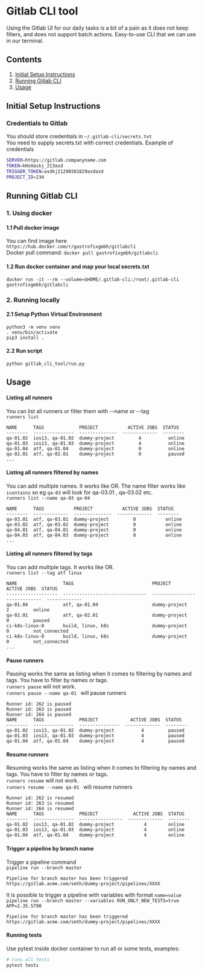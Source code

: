 
# Gitlab CLI tool
Using the Gitlab UI for our daily tasks is a bit of a pain as it does not keep filters, and does not support batch actions.
Easy-to-use CLI that we can use in our terminal.

## Contents

1. [Initial Setup Instructions](#initial-setup-instructions)
1. [Running Gitlab CLI](#running-gitlab-cli)
1. [Usage](#usage)

## Initial Setup Instructions

### Credentials to Gitlab
You should store credentials in `~/.gitlab-cli/secrets.txt` <br/>
You need to supply secrets.txt with correct credentials.
Example of credentials
```bash
SERVER=https://gitlab.companyname.com
TOKEN=kHsHaskj_213asd
TRIGGER_TOKEN=asdkj21290381029asdasd
PROJECT_ID=234
```

## Running Gitlab CLI

### 1. Using docker

#### 1.1 Pull docker image <br/> 
You can find image here `https://hub.docker.com/r/gastrofixgmbh/gitlabcli` <br/>
Docker pull command: `docker pull gastrofixgmbh/gitlabcli`
#### 1.2 Run docker container and map your local secrets.txt <br/> 
```docker run -it --rm --volume=$HOME/.gitlab-cli:/root/.gitlab-cli gastrofixgmbh/gitlabcli```

### 2. Running locally
#### 2.1 Setup Python Virtual Environment
```buildoutcfg
python3 -m venv venv
. venv/bin/activate
pip3 install .
```
#### 2.2 Run script
```python gitlab_cli_tool/run.py```


## Usage
#### Listing all runners
You can list all runners or filter them with --name or --tag <br/>
`runners list`
```
NAME      TAGS             PROJECT           ACTIVE JOBS  STATUS
--------  ---------------  --------------  -------------  --------
qa-01.02  ios13, qa-01.02  dummy-project         4          online
qa-01.03  ios13, qa-01.03  dummy-project         4          online
qa-01.04  atf, qa-01.04    dummy-project         0          online
qa-02.01  atf, qa-02.01    dummy-project         0          paused
...
```
#### Listing all runners filtered by names
You can add multiple names. It works like OR. The name filter works like `icontains` so eg `qa-03`
will look for qa-03.01 , qa-03.02 etc. <br/>
`runners list --name qa-03 qa-04` 
```
NAME      TAGS           PROJECT           ACTIVE JOBS  STATUS
--------  -------------  --------------  -------------  --------
qa-03.01  atf, qa-03.01  dummy-project         0           online
qa-03.02  atf, qa-03.02  dummy-project         0           online
qa-04.01  atf, qa-04.01  dummy-project         0           online
qa-04.03  atf, qa-04.03  dummy-project         0           online
...
```
#### Listing all runners filtered by tags
You can add multiple tags. It works like OR.  <br/>
`runners list --tag atf linux` 
```
NAME                 TAGS                             PROJECT             ACTIVE JOBS  STATUS
-------------------  -------------------------------  ----------------  -------------  -------------
qa-01.04             atf, qa-01.04                    dummy-project           2         online
qa-02.01             atf, qa-02.01                    dummy-project           0         paused
ci-k8s-linux-0       build, linux, k8s                dummy-project           0         not_connected
ci-k8s-linux-0       build, linux, k8s                dummy-project           0         not_connected
...
```

#### Pause runners
Pausing works the same as listing when it comes to filtering by names and tags. You have to filter by names or tags. <br/>
 `runners pause` will not work. <br/>
`runners pause --name qa-01 ` will pause runners 
```
Runner id: 262 is paused
Runner id: 263 is paused
Runner id: 264 is paused
NAME      TAGS             PROJECT            ACTIVE JOBS  STATUS
--------  ---------------  ---------------  -------------  --------
qa-01.02  ios13, qa-01.02  dummy-project          4         paused
qa-01.03  ios13, qa-01.03  dummy-project          4         paused
qa-01.04  atf, qa-01.04    dummy-project          4         paused
```
#### Resume runners
Resuming works the same as listing when it comes to filtering by names and tags. You have to filter by names or tags. <br/>
 `runners resume` will not work. <br/>
`runners resume --name qa-01 ` will resume runners
```
Runner id: 262 is resumed
Runner id: 263 is resumed
Runner id: 264 is resumed
NAME      TAGS             PROJECT             ACTIVE JOBS  STATUS
--------  ---------------  ----------------  -------------  --------
qa-01.02  ios13, qa-01.02  dummy-project           4        online
qa-01.03  ios13, qa-01.03  dummy-project           4        online
qa-01.04  atf, qa-01.04    dummy-project           4        online
```

#### Trigger a pipeline by branch name
Trigger a pipeline command <br/>
`pipeline run --branch master` 
```
Pipeline for branch master has been triggered
https://gitlab.acme.com/smth/dummy-project/pipelines/XXXX
```
It is possible to trigger a pipeline with variables with format `name=value` <br/>
`pipeline run --branch master --variables RUN_ONLY_NEW_TESTS=true APP=2.35.5790` 
```
Pipeline for branch master has been triggered
https://gitlab.acme.com/smth/dummy-project/pipelines/XXXX
```
#### Running tests
Use pytest inside docker container to run all or some tests, examples:

``` bash
# runs all tests
pytest tests
```
